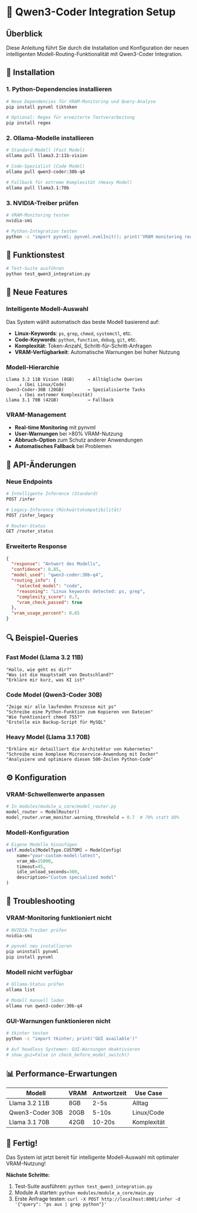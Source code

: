 # 🚀 Qwen3-Coder Integration Setup

## Überblick

Diese Anleitung führt Sie durch die Installation und Konfiguration der neuen intelligenten Modell-Routing-Funktionalität mit Qwen3-Coder Integration.

## 🔧 Installation

### 1. Python-Dependencies installieren

```bash
# Neue Dependencies für VRAM-Monitoring und Query-Analyse
pip install pynvml tiktoken

# Optional: Regex für erweiterte Textverarbeitung
pip install regex
```

### 2. Ollama-Modelle installieren

```bash
# Standard-Modell (Fast Model)
ollama pull llama3.2:11b-vision

# Code-Spezialist (Code Model) 
ollama pull qwen3-coder:30b-q4

# Fallback für extreme Komplexität (Heavy Model)
ollama pull llama3.1:70b
```

### 3. NVIDIA-Treiber prüfen

```bash
# VRAM-Monitoring testen
nvidia-smi

# Python-Integration testen
python -c "import pynvml; pynvml.nvmlInit(); print('VRAM monitoring ready')"
```

## 🧪 Funktionstest

```bash
# Test-Suite ausführen
python test_qwen3_integration.py
```

## 🎯 Neue Features

### Intelligente Modell-Auswahl

Das System wählt automatisch das beste Modell basierend auf:

- **Linux-Keywords**: `ps`, `grep`, `chmod`, `systemctl`, etc.
- **Code-Keywords**: `python`, `function`, `debug`, `git`, etc.
- **Komplexität**: Token-Anzahl, Schritt-für-Schritt-Anfragen
- **VRAM-Verfügbarkeit**: Automatische Warnungen bei hoher Nutzung

### Modell-Hierarchie

```
Llama 3.2 11B Vision (8GB)     → Alltägliche Queries
     ↓ (bei Linux/Code)
Qwen3-Coder-30B (20GB)         → Spezialisierte Tasks
     ↓ (bei extremer Komplexität)  
Llama 3.1 70B (42GB)           → Fallback
```

### VRAM-Management

- **Real-time Monitoring** mit pynvml
- **User-Warnungen** bei >80% VRAM-Nutzung
- **Abbruch-Option** zum Schutz anderer Anwendungen
- **Automatisches Fallback** bei Problemen

## 📡 API-Änderungen

### Neue Endpoints

```bash
# Intelligente Inference (Standard)
POST /infer

# Legacy-Inference (Rückwärtskompatibilität)
POST /infer_legacy

# Router-Status
GET /router_status
```

### Erweiterte Response

```json
{
  "response": "Antwort des Modells",
  "confidence": 0.85,
  "model_used": "qwen3-coder:30b-q4",
  "routing_info": {
    "selected_model": "code",
    "reasoning": "Linux keywords detected: ps, grep",
    "complexity_score": 0.7,
    "vram_check_passed": true
  },
  "vram_usage_percent": 0.65
}
```

## 🔍 Beispiel-Queries

### Fast Model (Llama 3.2 11B)
```
"Hallo, wie geht es dir?"
"Was ist die Hauptstadt von Deutschland?"
"Erkläre mir kurz, was KI ist"
```

### Code Model (Qwen3-Coder 30B)
```
"Zeige mir alle laufenden Prozesse mit ps"
"Schreibe eine Python-Funktion zum Kopieren von Dateien"
"Wie funktioniert chmod 755?"
"Erstelle ein Backup-Script für MySQL"
```

### Heavy Model (Llama 3.1 70B)
```
"Erkläre mir detailliert die Architektur von Kubernetes"
"Schreibe eine komplexe Microservice-Anwendung mit Docker"
"Analysiere und optimiere diesen 500-Zeilen Python-Code"
```

## ⚙️ Konfiguration

### VRAM-Schwellenwerte anpassen

```python
# In modules/module_a_core/model_router.py
model_router = ModelRouter()
model_router.vram_monitor.warning_threshold = 0.7  # 70% statt 80%
```

### Modell-Konfiguration

```python
# Eigene Modelle hinzufügen
self.models[ModelType.CUSTOM] = ModelConfig(
    name="your-custom-model:latest",
    vram_mb=15000,
    timeout=45,
    idle_unload_seconds=300,
    description="Custom specialized model"
)
```

## 🐛 Troubleshooting

### VRAM-Monitoring funktioniert nicht
```bash
# NVIDIA-Treiber prüfen
nvidia-smi

# pynvml neu installieren
pip uninstall pynvml
pip install pynvml
```

### Modell nicht verfügbar
```bash
# Ollama-Status prüfen
ollama list

# Modell manuell laden
ollama run qwen3-coder:30b-q4
```

### GUI-Warnungen funktionieren nicht
```bash
# tkinter testen
python -c "import tkinter; print('GUI available')"

# Auf headless Systemen: GUI-Warnungen deaktivieren
# show_gui=False in check_before_model_switch()
```

## 📊 Performance-Erwartungen

| Modell | VRAM | Antwortzeit | Use Case |
|--------|------|-------------|----------|
| Llama 3.2 11B | 8GB | 2-5s | Alltag |
| Qwen3-Coder 30B | 20GB | 5-10s | Linux/Code |
| Llama 3.1 70B | 42GB | 10-20s | Komplexität |

## 🎉 Fertig!

Das System ist jetzt bereit für intelligente Modell-Auswahl mit optimaler VRAM-Nutzung!

**Nächste Schritte:**
1. Test-Suite ausführen: `python test_qwen3_integration.py`
2. Module A starten: `python modules/module_a_core/main.py`
3. Erste Anfrage testen: `curl -X POST http://localhost:8001/infer -d '{"query": "ps aux | grep python"}'`